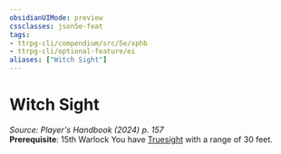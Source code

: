 ```yaml
---
obsidianUIMode: preview
cssclasses: json5e-feat
tags:
- ttrpg-cli/compendium/src/5e/xphb
- ttrpg-cli/optional-feature/ei
aliases: ["Witch Sight"]
---
```

# Witch Sight
*Source: Player's Handbook (2024) p. 157*  
**Prerequisite**: 15th Warlock
You have [Truesight](2-Mechanics/CLI/rules/senses.md#Truesight) with a range of 30 feet.
